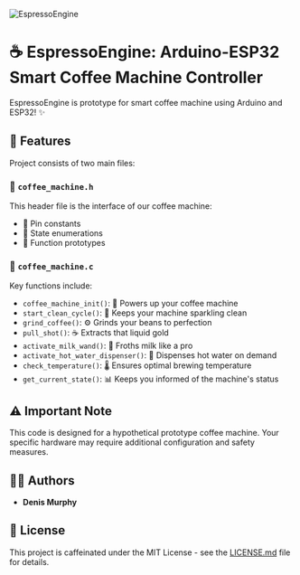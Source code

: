 ![EspressoEngine](https://github.com/denismurphy/espresso-engine/blob/main/image/engine_coffee.svg?raw=true)

# ☕ EspressoEngine: Arduino-ESP32 Smart Coffee Machine Controller

EspressoEngine is prototype for smart coffee machine using Arduino and ESP32! ✨

## 🚀 Features

Project consists of two main files:

### 📄 `coffee_machine.h`

This header file is the interface of our coffee machine:

- 🔢 Pin constants
- 🔀 State enumerations
- 📝 Function prototypes

### 📄 `coffee_machine.c`

Key functions include:

- `coffee_machine_init()`: 🔌 Powers up your coffee machine
- `start_clean_cycle()`: 🧼 Keeps your machine sparkling clean
- `grind_coffee()`: ⚙️ Grinds your beans to perfection
- `pull_shot()`: ☕ Extracts that liquid gold
- `activate_milk_wand()`: 🥛 Froths milk like a pro
- `activate_hot_water_dispenser()`: 🚰 Dispenses hot water on demand
- `check_temperature()`: 🌡️ Ensures optimal brewing temperature
- `get_current_state()`: 📊 Keeps you informed of the machine's status

## ⚠️ Important Note

This code is designed for a hypothetical prototype coffee machine. Your specific hardware may require additional configuration and safety measures.

## 👨‍💻 Authors

- **Denis Murphy**

## 📜 License

This project is caffeinated under the MIT License - see the [LICENSE.md](LICENSE.md) file for details.
